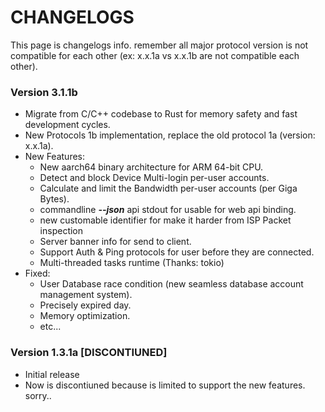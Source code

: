 # CHANGELOGS
This page is changelogs info. remember all major protocol version is not compatible for each other (ex: x.x.1a vs x.x.1b are not compatible each other).

### Version 3.1.1b
* Migrate from C/C++ codebase to Rust for memory safety and fast development cycles.
* New Protocols 1b implementation, replace the old protocol 1a (version: x.x.1a).
* New Features:
    * New aarch64 binary architecture for ARM 64-bit CPU.
    * Detect and block Device Multi-login per-user accounts.
    * Calculate and limit the Bandwidth per-user accounts (per Giga Bytes).
    * commandline ***--json*** api stdout for usable for web api binding.
    * new customable identifier for make it harder from ISP Packet inspection
    * Server banner info for send to client.
    * Support Auth & Ping protocols for user before they are connected.
    * Multi-threaded tasks runtime (Thanks: tokio)
* Fixed:
    * User Database race condition (new seamless database account management system).
    * Precisely expired day.
    * Memory optimization.
    * etc...


### Version 1.3.1a [DISCONTIUNED]
* Initial release
* Now is discontiuned because is limited to support the new features. sorry..

